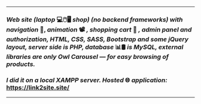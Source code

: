 ***
### _Web site (laptop_ 💻🖱️🖥️ _shop) (no backend frameworks) with navigation_ 🚩, _animation_ 📽️ _, shopping cart_ 🛒 _, admin panel and authorization, HTML, СSS, SASS, Bootstrap and some jQuery layout, server side is PHP, database_ 📊🛢️ _is MySQL, external libraries are only Owl Carousel — for easy browsing of products._ 
### _I did it on a local XAMPP server. Hosted_ 🌐 _application:_ https://link2site.site/
***
